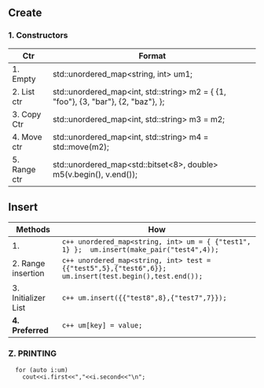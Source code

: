 ## Create
### 1. Constructors

|Ctr|Format|
|---|---|
|1. Empty| std::unordered_map<string, int> um1; |
|2. List ctr| std::unordered_map<int, std::string> m2 = { {1, "foo"}, {3, "bar"}, {2, "baz"}, }; |
|3. Copy Ctr|std::unordered_map<int, std::string> m3 = m2; |
|4. Move ctr|std::unordered_map<int, std::string> m4 = std::move(m2);|
|5. Range ctr| std::unordered_map<std::bitset<8>, double> m5(v.begin(), v.end()); |

## Insert

|Methods|How|
|---|---|
|1.|```c++ unordered_map<string, int> um = { {"test1", 1} };  um.insert(make_pair("test4",4)); ```|
|2. Range insertion | ```c++ unordered_map<string, int> test = {{"test5",5},{"test6",6}};  um.insert(test.begin(),test.end()); ```|
|3. Initializer List|```c++ um.insert({{"test8",8},{"test7",7}});```|
|**4. Preferred**| ```c++ um[key] = value;```|

### Z. PRINTING
```
  for (auto i:um)
    cout<<i.first<<","<<i.second<<"\n";
```
